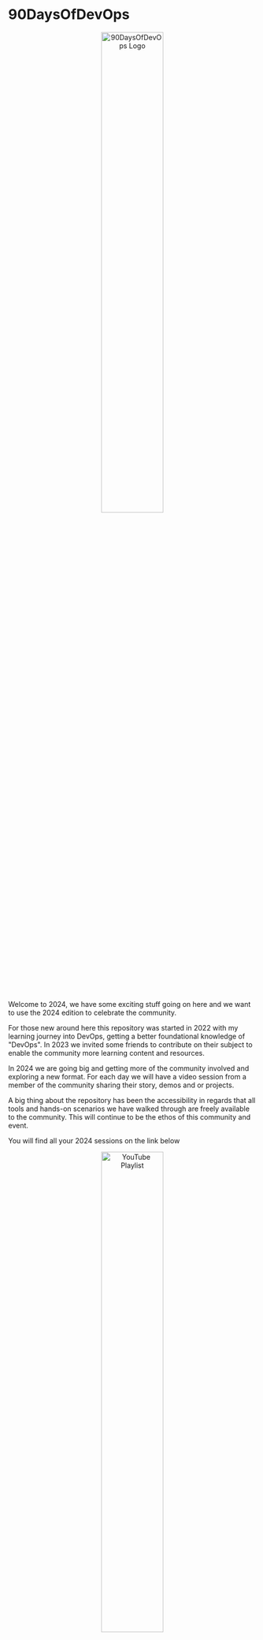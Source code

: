 # 90DaysOfDevOps

<p align="center">
 <img src="logo.png?raw=true" alt="90DaysOfDevOps Logo" width="50%" height="50%" />
</p>

Welcome to 2024, we have some exciting stuff going on here and we want to use the 2024 edition to celebrate the community. 

For those new around here this repository was started in 2022 with my learning journey into DevOps, getting a better foundational knowledge of "DevOps". In 2023 we invited some friends to contribute on their subject to enable the community more learning content and resources. 

In 2024 we are going big and getting more of the community involved and exploring a new format. For each day we will have a video session from a member of the community sharing their story, demos and or projects. 

A big thing about the repository has been the accessibility in regards that all tools and hands-on scenarios we have walked through are freely available to the community. This will continue to be the ethos of this community and event. 

You will find all your 2024 sessions on the link below 

<p align="center">
<a href="https://www.youtube.com/playlist?list=PLsKoqAvws1psCnkDaTPRHaqcTLSTPDFBR">
 <img src="2024/Images/YouTubePlaylist.jpg?raw=true" alt="YouTube Playlist" width="50%" height="50%" />
</a> 
</p>

[![ko-fi](https://ko-fi.com/img/githubbutton_sm.svg)](https://ko-fi.com/N4N33YRCS)

If you have questions and want to get involved then join the discord and share your questions and stories with the community.

[![](https://dcbadge.vercel.app/api/server/vqwPrNQsyK)](https://discord.gg/vqwPrNQsyK)

Or contact us via Twitter, my handle is [@MichaelCade1](https://twitter.com/MichaelCade1) you can find the authors for 2023 also on Twitter linked below.

## Agenda

- [✔️][✔️] ♾️ 1 > [2024 - Community Edition - Introduction](2024/day01.md) - Michael Cade
- [✔️][✔️] ♾️ 2 > [The Digital Factory](2024/day02.md) - Romano Roth
- [✔️][✔️] ♾️ 3 > [High-performing engineering teams and the Holy Grail](2024/day03.md) - Jeremy Meiss
- [✔️][✔️] ♾️ 4 > [Manage Kubernetes Add-Ons for Multiple Clusters Using Cluster Run-Time State](2024/day04.md) - Gianluca Mardente
- [✔️][✔️] ♾️ 5 > [Cross-functional empathy](2024/day05.md) - Chris Kranz
- [✔️][✔️] ♾️ 6 > [Kubernetes RBAC with Ansible](2024/day06.md) - Elif Samedin & Andrei Buzoianu
- [✔️][✔️] ♾️ 7 > [Automate like a pro: Dealing with test automation hassles](2024/day07.md) - Mesut Durukal
- [✔️][✔️] ♾️ 8 > [Culinary Coding: Crafting Infrastructure Recipes with OpenTofu](2024/day08.md) - Kaiwalya Koparkar
- [✔️][✔️] ♾️ 9 > [Why should developers care about container security?](2024/day09.md) - Eric Smalling
- [✔️][✔️] ♾️ 10 > [Is Kubernetes Too Complicated?](2024/day10.md) - Julia Furst
- [✔️][✔️] ♾️ 11 > [Building Resilience: A Journey of Crafting and Validating Our Disaster Recovery Plan](2024/day11.md) - Yedidya Schwartz
- [✔️][✔️] ♾️ 12 > [Know your data: The Stats behind the Alerts](2024/day12.md) - Dave McAllister
- [✔️][✔️] ♾️ 13 > [Architecting for Versatility](2024/day13.md) - Tim Banks
- [✔️][✔️] ♾️ 14 > [An introduction to API Security in Kubernetes](2024/day14.md) - Geoff Burke
- [✔️][✔️] ♾️ 15 > [Using code dependency analysis to decide what to test](2024/day15.md) - Patrick Kusebauch 
- [✔️][✔️] ♾️ 16 > [Smarter, Better, Faster, Stronger - Testing at Scale](2024/day16.md) - Ada Lündhé
- [✔️][✔️] ♾️ 17 > [From Chaos to Resilience: Decoding the Secrets of Production Readiness](2024/day17.md) - Alejandro Pedraza Borrero
- [✔️][✔️] ♾️ 18 > [Platform Engineering Is Not About Tech](2024/day18.md) - Nicolò Cambiaso Erizzo & Francesca Carta
- [✔️][✔️] ♾️ 19 > [Building Efficient and Secure Docker Images with Multi-Stage Builds](2024/day19.md) - Pradumna V Saraf
- [✔️][✔️] ♾️ 20 > [Navigating the Vast DevOps Terrain: Strategies for Learning and Staying Current](2024/day20.md) - Kunal Kushwaha
- [✔️][✔️] ♾️ 21 > [Azure ARM now got Bicep](2024/day21.md) - Tushar Kumar
- [✔️][✔️] ♾️ 22 > [Test in Production with Kubernetes and Telepresence](2024/day22.md) - Mohammad-Ali A'râbi
- [✔️][✔️] ♾️ 23 > [SQL Server 2022 on Linux Containers and Kubernetes from Zero to a Hero!](2024/day23.md) - Yitzhak David
- [✔️][✔️] ♾️ 24 > [DevSecOps - Defined, Explained & Explored](2024/day24.md) - Sameer Paradkar
- [✔️][✔️] ♾️ 25 > [Kube-Nation: Exploring the Land of Kubernetes](2024/day25.md) - Siddhant Khisty & Aakansha Priya
- [✔️][✔️] ♾️ 26 > [Advanced Code Coverage with Jenkins and API Mocking](2024/day26.md) - Oleg Nenashev 
- [✔️][✔️] ♾️ 27 > [From Automated to Automatic - Event-Driven Infrastructure Management with Ansible](2024/day27.md) - Daniel Bodky
- [✔️][✔️] ♾️ 28 > [Talos Linux on VMware vSphere](2024/day28.md) - Michael Cade
- [✔️][✔️] ♾️ 29 > [Practical introduction to OpenTelemetry tracing](2024/day29.md) - Nicolas Fränkel
- [✔️][✔️] ♾️ 30 > [How GitHub delivers GitHub using GitHub](2024/day30.md) - April Edwards
- [✔️][✔️] ♾️ 31 > [GitOps on AKS](2024/day31.md) - Richard Hooper, Wesley Haakman, Karl Cooke
- [✔️][✔️] ♾️ 32 > [Cracking Cholera’s Code: Victorian Insights for Today’s Technologist](2024/day32.md) - Simon Copsey
- [✔️][✔️] ♾️ 33 > [GitOps made simple with ArgoCD and GitHub Actions](2024/day33.md) - Arsh Sharma 
- [✔️][✔️] ♾️ 34 > [How to Implement Automated Deployment Pipelines for Your DevOps Projects](2024/day34.md) - Neel Shah
- [✔️][✔️] ♾️ 35 > [Azure for DevSecOps Operators](2024/day35.md) - Kevin Evans
- [✔️][✔️] ♾️ 36 > [Policy-as-Code Super-Powers! Rethinking Modern IaC With Service Mesh And CNI](2024/day36.md) - Kat Morgan & Marino Wijay
- [✔️][✔️] ♾️ 37 > [The Lean DevOps Playbook: Make it a success from Day one](2024/day37.md) - Aman Sharma
- [✔️][✔️] ♾️ 38 > [Open Standards: Empowering Cloud-Native Innovation](2024/day38.md) - Kunal Verma
- [✔️][✔️] ♾️ 39 > [Is TLS in Kubernetes really that hard to understand?](2024/day39.md) - Shivang Shandilya
- [✔️][✔️] ♾️ 40 > [Infrastructure as Code - A look at Azure Bicep and Terraform](2024/day40.md) - Sarah Lean
- [✔️][✔️] ♾️ 41 > [My journey to reimagining DevOps: Ushering in the Second Wave](2024/day41.md) - Brit Myers
- [✔️][✔️] ♾️ 42 > [The North Star: Risk-driven security](2024/day42.md) - Jonny Tyers
- [✔️][✔️] ♾️ 43 > [Let's go sidecarless in Ambient Mesh!](2024/day43.md) - Leon Nunes
- [✔️][✔️] ♾️ 44 > [Exploring Firecracker](2024/day44.md) - Irine Kokilashvili
- [✔️][✔️] ♾️ 45 > [Microsoft DevOps Solutions or how to integrate the best of Azure DevOps and GitHub](2024/day45.md) - Peter De Tender
- [✔️][✔️] ♾️ 46 > [Mastering AWS Systems Manager: Simplifying Infrastructure Management](2024/day46.md) - Adit Modi
- [✔️][✔️] ♾️ 47 > [Azure logic app, low / no code](2024/day47.md) - Ian Engelbrecht
- [✔️][✔️] ♾️ 48 > [From Puddings to Platforms: Bringing Ideas to life with ChatGPT](2024/day48.md) - Anthony Spiteri
- [✔️][✔️] ♾️ 49 > [From Confusion To Clarity: How Gherkin And Specflow Ensures Clear Requirements and Bug-Free Apps](2024/day49.md) - Steffen Jørgensen
- [✔️][✔️] ♾️ 50 > [State of cloud native 2024](2024/day50.md) - Saiyam Pathak
- [✔️][✔️] ♾️ 51 > [DevOps with Windows](2024/day51.md) - Nuno do Carmo 
- [✔️][✔️] ♾️ 52 > [Creating a custom Dev Container for your GitHub Codespace to start with Terraform on Azure](2024/day52.md) - Patrick Koch
- [✔️][✔️] ♾️ 53 > [Gickup - Keep your repositories safe](2024/day53.md) - Andreas Wachter 
- [✔️][✔️] ♾️ 54 > [Mastering AWS OpenSearch: Terraform Provisioning and Cost Efficiency Series](2024/day54.md) - Ranjini Ganeshan 
- [✔️][✔️] ♾️ 55 > [Bringing Together IaC and CM with Terraform Provider for Ansible](2024/day55.md) - Razvan Ionescu
- [✔️][✔️] ♾️ 56 > [Automated database deployment within the DevOps process](2024/day56.md) - Marc Müller
- [✔️][✔️] ♾️ 57 > [A practical guide to Test-Driven Development of infrastructure code](2024/day57.md) - David Pazdera
- [✔️][✔️] ♾️ 58 > [The Reverse Technology Thrust](2024/day58.md)  - Rom Adams
- [✔️][✔️] ♾️ 59 > [Continuous Delivery pipelines for cloud infrastructure](2024/day59.md) - Michael Lihs
- [✔️][✔️] ♾️ 60 > [Migrating a monolith to Cloud-Native and the stumbling blocks that you don’t know about](2024/day60.md) - JJ Asghar
- [✔️][✔️] ♾️ 61 > [Demystifying Modernisation: True Potential of Cloud Technology](2024/day61.md) - Anupam Phoghat
- [✔️][✔️] ♾️ 62 > [Shifting Left for DevSecOps Using Modern Edge Platforms](2024/day62.md) - Michael Grimshaw & Lauren Bradley
- [✔️][✔️] ♾️ 63 > [Diving into Container Network Namespaces](2024/day63.md) - Marino Wijay
- [✔️][✔️] ♾️ 64 > [Let’s Do DevOps: Writing a New Terraform /Tofu AzureRm Data Source — All Steps!](2024/day64.md) - Kyler Middleton
- [✔️][✔️] ♾️ 65 > [Azure pertinent DevOps for non-coders](2024/day65.md) - Sucheta Gawade
- [✔️][✔️] ♾️ 66 > [A Developer's Journey to the DevOps: The Synergy of Two Worlds](2024/day66.md) - Jonah Andersson
- [✔️][✔️] ♾️ 67 > [Art of DevOps: Harmonizing Code, Culture, and Continuous Delivery](2024/day67.md) - Rohit Ghumare
- [✔️][✔️] ♾️ 68 > [Service Mesh for Kubernetes 101: The Secret Sauce to Effortless Microservices Management](2024/day68.md) - Mohd Imran
- [✔️][✔️] ♾️ 69 > [Enhancing Kubernetes security, visibility, and networking control logic](2024/day69.md) - Dean Lewis
- [✔️][✔️] ♾️ 70 > [Simplified Cloud Adoption with Microsoft's Terraforms Azure Landing Zone Module](2024/day70.md) - Simone Bennett
- [✔️][✔️] ♾️ 71 > [Chatbots are going to destroy infrastructures and your cloud bills](2024/day71.md) - Stanislas Girard 
- [✔️][✔️] ♾️ 72 > [Infrastructure as Code with Pulumi](2024/day72.md) - Scott Lowe
- [✔️][✔️] ♾️ 73 > [Introducing the Terraform Test Framework](2024/day73.md) - Ned Bellavance 
- [✔️][✔️] ♾️ 74 > [Workload Identity Federation with Azure DevOps and Terraform](2024/day74.md) - Arindam Mitra
- [✔️][✔️] ♾️ 75 > [Distracted Development](2024/day75.md) - Josh Ether
- [✔️][✔️] ♾️ 76 > [All you need to know about AWS CDK](2024/day76.md) - Amogha Kancharla
- [✔️][✔️] ♾️ 77 > [Connect to Microsoft APIs in Azure DevOps Pipelines using Workload Identity Federation](2024/day77.md) - Jan Vidar Elven
- [✔️][✔️] ♾️ 78 > [Scaling Terraform Deployments with GitHub Actions: Essential Configurations](2024/day78.md) - Thomas Thornton
- [✔️][✔️] ♾️ 79 > [DevEdOps](2024/day79.md) - Adam Leskis
- [✔️][✔️] ♾️ 80 > [Unlocking K8s Troubleshooting Best Practices with Botkube](2024/day80.md) - Maria Ashby
- [✔️][✔️] ♾️ 81 > [Leveraging Kubernetes to build a better Cloud Native Development Experience](2024/day81.md) - Nitish Kumar
- [✔️][✔️] ♾️ 82 > [Dev Containers in VS Code](2024/day82.md) - Chris Ayers
- [✔️][✔️] ♾️ 83 > [Saving Cloud Costs Using Existing Prometheus Metrics](2024/day83.md) - Pavan Gudiwada 
- [✔️][✔️] ♾️ 84 > [Hacking Kubernetes For Beginners](2024/day84.md) - Benoit Entzmann
- [ ][✔️] ♾️ 85 > [Reuse, Don't Repeat - Creating an Infrastructure as Code Module Library](2024/day85.md) - Sam Cogan
- [ ][✔️] ♾️ 86 > [Tools To Make Your Terminal DevOps and Kubernetes Friendly](2024/day86.md) - Maryam Tavakkoli
- [ ][✔️] ♾️ 87 > [Hands-on Performance Testing with k6](2024/day87.md) - Pepe Cano
- [ ][✔️] ♾️ 88 > [What Developers Want from Internal Developer Portals](2024/day88.md) - Ganesh Datta
- [ ][✔️] ♾️ 89 > [Seeding Infrastructures: Merging Terraform with Generative AI for Effortless DevOps Gardens](2024/day89.md) - Renaldi Gondosubroto
- [ ][ ] ♾️ 90 > [Fighting fire with fire: Why we cannot always prevent technical issues with more tech](2024/day90.md) - Anaïs Urlichs
- [ ][✔️] ♾️ 91 > [Team Topologies and Platform Engineering](2024/day90.md) - Joep Piscaer